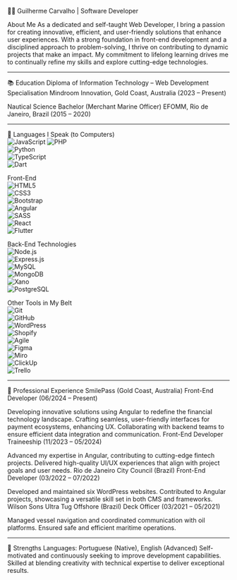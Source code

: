 👨‍💻 Guilherme Carvalho | Software Developer

About Me
As a dedicated and self-taught Web Developer, I bring a passion for creating innovative, efficient, and user-friendly solutions that enhance user experiences. With a strong foundation in front-end development and a disciplined approach to problem-solving, I thrive on contributing to dynamic projects that make an impact. My commitment to lifelong learning drives me to continually refine my skills and explore cutting-edge technologies.

---

📚 Education
Diploma of Information Technology – Web Development Specialisation
Mindroom Innovation, Gold Coast, Australia (2023 – Present)

Nautical Science Bachelor (Merchant Marine Officer)
EFOMM, Rio de Janeiro, Brazil (2015 – 2020)

---

🧰 Languages I Speak (to Computers)  
![JavaScript](https://img.shields.io/badge/JavaScript-F7DF1E?style=flat-square&logo=javascript&logoColor=black) ![PHP](https://img.shields.io/badge/PHP-777BB4?style=flat-square&logo=php&logoColor=white)  
![Python](https://img.shields.io/badge/Python-3776AB?style=flat-square&logo=python&logoColor=white)  
![TypeScript](https://img.shields.io/badge/TypeScript-3178C6?style=flat-square&logo=typescript&logoColor=white)  
![Dart](https://img.shields.io/badge/Dart-0175C2?style=flat-square&logo=dart&logoColor=white)  

Front-End  
![HTML5](https://img.shields.io/badge/HTML5-E34F26?style=flat-square&logo=html5&logoColor=white)  
![CSS3](https://img.shields.io/badge/CSS3-1572B6?style=flat-square&logo=css3&logoColor=white)  
![Bootstrap](https://img.shields.io/badge/Bootstrap-7952B3?style=flat-square&logo=bootstrap&logoColor=white)  
![Angular](https://img.shields.io/badge/Angular-DD0031?style=flat-square&logo=angular&logoColor=white)  
![SASS](https://img.shields.io/badge/SASS-CC6699?style=flat-square&logo=sass&logoColor=white)  
![React](https://img.shields.io/badge/React-61DAFB?style=flat-square&logo=react&logoColor=black)  
![Flutter](https://img.shields.io/badge/Flutter-02569B?style=flat-square&logo=flutter&logoColor=white)  

Back-End Technologies  
![Node.js](https://img.shields.io/badge/Node.js-339933?style=flat-square&logo=nodedotjs&logoColor=white)  
![Express.js](https://img.shields.io/badge/Express.js-000000?style=flat-square&logo=express&logoColor=white)  
![MySQL](https://img.shields.io/badge/MySQL-4479A1?style=flat-square&logo=mysql&logoColor=white)  
![MongoDB](https://img.shields.io/badge/MongoDB-47A248?style=flat-square&logo=mongodb&logoColor=white)  
![Xano](https://img.shields.io/badge/Xano-FF6D00?style=flat-square&logo=xano&logoColor=white)  
![PostgreSQL](https://img.shields.io/badge/PostgreSQL-4169E1?style=flat-square&logo=postgresql&logoColor=white)  

Other Tools in My Belt  
![Git](https://img.shields.io/badge/Git-F05032?style=flat-square&logo=git&logoColor=white)  
![GitHub](https://img.shields.io/badge/GitHub-181717?style=flat-square&logo=github&logoColor=white)  
![WordPress](https://img.shields.io/badge/WordPress-21759B?style=flat-square&logo=wordpress&logoColor=white)  
![Shopify](https://img.shields.io/badge/Shopify-7AB55C?style=flat-square&logo=shopify&logoColor=white)  
![Agile](https://img.shields.io/badge/Agile-0078D7?style=flat-square&logo=agile&logoColor=white)  
![Figma](https://img.shields.io/badge/Figma-F24E1E?style=flat-square&logo=figma&logoColor=white)  
![Miro](https://img.shields.io/badge/Miro-050038?style=flat-square&logo=miro&logoColor=white)  
![ClickUp](https://img.shields.io/badge/ClickUp-7B68EE?style=flat-square&logo=clickup&logoColor=white)  
![Trello](https://img.shields.io/badge/Trello-0052CC?style=flat-square&logo=trello&logoColor=white)  

---

👔 Professional Experience
SmilePass (Gold Coast, Australia)
Front-End Developer (06/2024 – Present)

Developing innovative solutions using Angular to redefine the financial technology landscape.
Crafting seamless, user-friendly interfaces for payment ecosystems, enhancing UX.
Collaborating with backend teams to ensure efficient data integration and communication.
Front-End Developer Traineeship (11/2023 – 05/2024)

Advanced my expertise in Angular, contributing to cutting-edge fintech projects.
Delivered high-quality UI/UX experiences that align with project goals and user needs.
Rio de Janeiro City Council (Brazil)
Front-End Developer (03/2022 – 07/2022)

Developed and maintained six WordPress websites.
Contributed to Angular projects, showcasing a versatile skill set in both CMS and frameworks.
Wilson Sons Ultra Tug Offshore (Brazil)
Deck Officer (03/2021 – 05/2021)

Managed vessel navigation and coordinated communication with oil platforms.
Ensured safe and efficient maritime operations.

---

🌟 Strengths
Languages: Portuguese (Native), English (Advanced)
Self-motivated and continuously seeking to improve development capabilities.
Skilled at blending creativity with technical expertise to deliver exceptional results.
